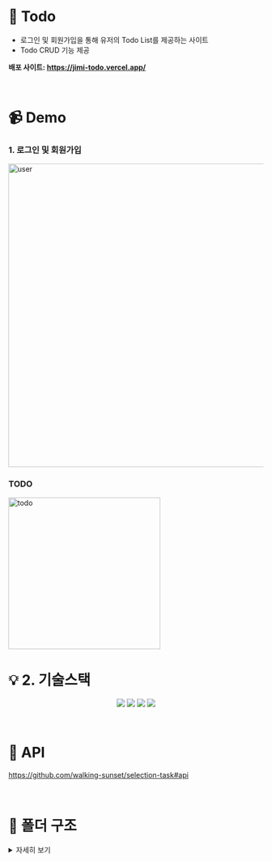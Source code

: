 # 📘 Todo

- 로그인 및 회원가입을 통해 유저의 Todo List를 제공하는 사이트
- Todo CRUD 기능 제공

**배포 사이트: https://jimi-todo.vercel.app/**

<br/>

# 📹 Demo

### 1. 로그인 및 회원가입

<img width="600" alt="user" src="https://user-images.githubusercontent.com/77673029/231063576-43588139-dff1-40d1-a406-696b537f0ff4.gif">

<br/>

### TODO

<img width="300" alt="todo" src="https://user-images.githubusercontent.com/77673029/231063852-76f99808-9980-4e79-b70c-f0da0f47ab7a.gif">

<br/>

# 💡 2. 기술스택

<p align="center">
<img src="https://img.shields.io/badge/react-61DAFB?style=for-the-badge&logo=react&logoColor=black"> <img src="https://img.shields.io/badge/TypeScript-3178C6?style=for-the-badge&logo=TypeScript&logoColor=white"> <img src="https://img.shields.io/badge/Axios-5A29E4?style=for-the-badge&logo=axios&logoColor=white"> <img src="https://img.shields.io/badge/mui-007FFF?style=for-the-badge&logo=mui&logoColor=white">
</p>

<br/>

# 📗 API

https://github.com/walking-sunset/selection-task#api

<br/>

# 📂 폴더 구조

<details>
<summary>자세히 보기</summary>
<div>

```
📦src
 ┣ 📂api
 ┃ ┣ 📜authAxios.ts
 ┃ ┣ 📜constant.ts
 ┃ ┣ 📜login.ts
 ┃ ┗ 📜todo.ts
 ┣ 📂components
 ┃ ┣ 📂signin
 ┃ ┃ ┗ 📜SigninForm.tsx
 ┃ ┣ 📂signup
 ┃ ┃ ┗ 📜SignupForm.tsx
 ┃ ┣ 📂todo
 ┃ ┃ ┣ 📜DeleteButton.tsx
 ┃ ┃ ┣ 📜SubmitButton.tsx
 ┃ ┃ ┣ 📜TodoInput.tsx
 ┃ ┃ ┣ 📜TodoItem.tsx
 ┃ ┃ ┗ 📜TodoList.tsx
 ┃ ┣ 📜CenterLayout.tsx
 ┃ ┣ 📜Division.tsx
 ┃ ┣ 📜FormButton.tsx
 ┃ ┣ 📜Input.tsx
 ┃ ┣ 📜InputTitle.tsx
 ┃ ┣ 📜OtherFormButton.tsx
 ┃ ┗ 📜ValidateBox.tsx
 ┣ 📂hooks
 ┃ ┣ 📜useForm.ts
 ┃ ┣ 📜useGetTodo.ts
 ┃ ┗ 📜validate.ts
 ┣ 📂pages
 ┃ ┣ 📜HomePage.tsx
 ┃ ┣ 📜SigninPage.tsx
 ┃ ┣ 📜SignupPage.tsx
 ┃ ┗ 📜TodoPage.tsx
 ┣ 📂types
 ┃ ┣ 📜todo.ts
 ┃ ┗ 📜user.ts
 ┣ 📂utils
 ┃ ┣ 📜isLoggedIn.ts
 ┃ ┗ 📜saveTokenToLocalStorage.ts
 ┣ 📜App.css
 ┣ 📜App.test.tsx
 ┣ 📜App.tsx
 ┣ 📜index.css
 ┣ 📜index.tsx
 ┣ 📜logo.svg
 ┣ 📜react-app-env.d.ts
 ┣ 📜reportWebVitals.ts
 ┗ 📜setupTests.ts
```

</div>
</details>
